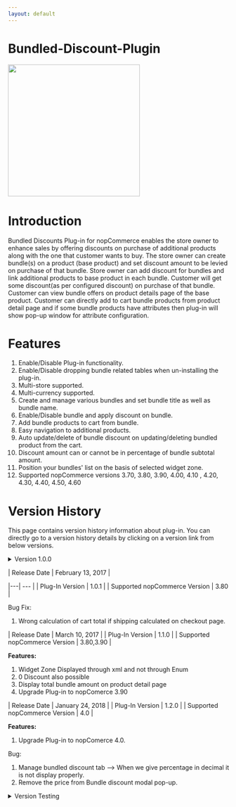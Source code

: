 ```yaml
---
layout: default
---
```


# Bundled-Discount-Plugin 
<img src= "https://shop.nopaccelerate.com/images/thumbs/0001189_bundled-discounts-plugin_570.png" width="300" height="300"> 

# **Introduction**

Bundled Discounts Plug-in for nopCommerce enables the store owner to enhance sales by offering discounts on purchase of additional products along with the one that customer wants to buy. The store owner can create bundle(s) on a product (base product) and set discount amount to be levied on purchase of that bundle. Store owner can add discount for bundles and link additional products to base product in each bundle. Customer will get some discount(as per configured discount) on purchase of that bundle. Customer can view bundle offers on product details page of the base product. Customer can directly add to cart bundle products from product detail page and if some bundle products have attributes then plug-in will show pop-up window for attribute configuration.

# **Features**

1. Enable/Disable Plug-in functionality.
2. Enable/Disable dropping bundle related tables when un-installing the plug-in.
3. Multi-store supported.
4. Multi-currency supported.
5. Create and manage various bundles and set bundle title as well as bundle name.
6. Enable/Disable bundle and apply discount on bundle.
7. Add bundle products to cart from bundle.
8. Easy navigation to additional products.
9. Auto update/delete of bundle discount on updating/deleting bundled product from the cart.
10. Discount amount can or cannot be in percentage of bundle subtotal amount.
11. Position your bundles' list on the basis of selected widget zone.
12. Supported nopCommerce versions 3.70, 3.80, 3.90, 4.00, 4.10 , 4.20, 4.30, 4.40, 4.50, 4.60

# **Version History**

This page contains version history information about plug-in. You can directly go to a version history details by clicking on a version link from below versions.

<details><summary>Version 1.0.0</a></summary>

| Release Date | January 24, 2017 |

|---| --- |
| Plug-In Version | 1.0.0 |
| Supported nopCommerce Version | 3.80 |

**Features:**

1. Create bundles with discount on base product and add product(s) to them.
2. Display active bundles to customers on product details page.
3. Add bundle to cart more than once.
4. Configure attributes for products of the bundle before adding them to cart.
5. Multi-currency support.
6. Multi-store support.
</details>

| Release Date | February 13, 2017 |

|---| --- |
| Plug-In Version | 1.0.1 |
| Supported nopCommerce Version | 3.80 |

Bug Fix:
1. Wrong calculation of cart total if shipping calculated on checkout page.

| Release Date | March 10, 2017 |
| Plug-In Version | 1.1.0 |
| Supported nopCommerce Version | 3.80,3.90 |

**Features:**

1. Widget Zone Displayed through xml and not through Enum
2. 0 Discount also possible  
3. Display total bundle amount on product detail page
4. Upgrade Plug-in to nopComerce 3.90

| Release Date | January 24, 2018 |
| Plug-In Version | 1.2.0 |
| Supported nopCommerce Version | 4.0 |

**Features:**

1. Upgrade Plug-in to nopComerce 4.0.
   
Bug:
1. Manage bundled discount tab --> When we give percentage in decimal it is not display properly.  
2. Remove the price from Bundle discount modal pop-up.

<details><summary>Version Testing</a></summary>

|-----------------+------------+--------------------------------|
| Release Date |Plug-In Version| Supported nopCommerce Version  |
|-----------------|:-----------|:------------------------------:|
| January 24, 2017 |1.0.0 | 3.80                                |
|-----------------+------------+--------------------------------|

**Features:**

1. Create bundles with discount on base product and add product(s) to them.
2. Display active bundles to customers on product details page.
3. Add bundle to cart more than once.
4. Configure attributes for products of the bundle before adding them to cart.
5. Multi-currency support.
6. Multi-store support.
</details>
